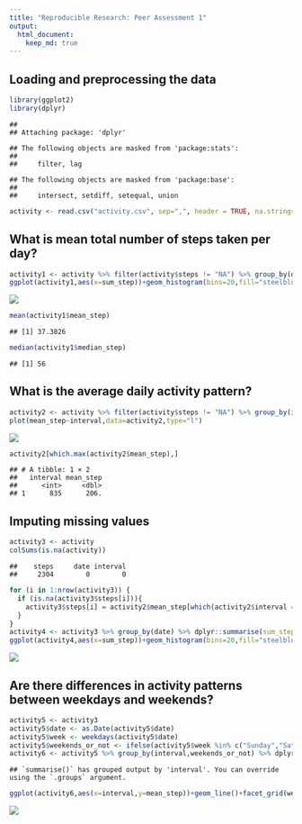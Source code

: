 ```yaml
---
title: "Reproducible Research: Peer Assessment 1"
output: 
  html_document:
    keep_md: true
---
```



## Loading and preprocessing the data

```r
library(ggplot2)
library(dplyr)
```

```
## 
## Attaching package: 'dplyr'
```

```
## The following objects are masked from 'package:stats':
## 
##     filter, lag
```

```
## The following objects are masked from 'package:base':
## 
##     intersect, setdiff, setequal, union
```

```r
activity <- read.csv("activity.csv", sep=",", header = TRUE, na.strings = "NA")
```

## What is mean total number of steps taken per day?

```r
activity1 <- activity %>% filter(activity$steps != "NA") %>% group_by(date) %>% dplyr::summarise(sum_step=sum(steps),mean_step=mean(steps),median_step=median(steps[steps>0]))
ggplot(activity1,aes(x=sum_step))+geom_histogram(bins=20,fill="steelblue",color="white")+labs(title = "Total daily steps")+theme(plot.title=element_text(hjust=0.5))
```

![](PA1_template_files/figure-html/unnamed-chunk-2-1.png)<!-- -->

```r
mean(activity1$mean_step)
```

```
## [1] 37.3826
```

```r
median(activity1$median_step)
```

```
## [1] 56
```

## What is the average daily activity pattern?

```r
activity2 <- activity %>% filter(activity$steps != "NA") %>% group_by(interval) %>% dplyr::summarise(mean_step = mean(steps))
plot(mean_step~interval,data=activity2,type="l")
```

![](PA1_template_files/figure-html/unnamed-chunk-3-1.png)<!-- -->

```r
activity2[which.max(activity2$mean_step),]
```

```
## # A tibble: 1 × 2
##   interval mean_step
##      <int>     <dbl>
## 1      835      206.
```


## Imputing missing values

```r
activity3 <- activity
colSums(is.na(activity))
```

```
##    steps     date interval 
##     2304        0        0
```

```r
for (i in 1:nrow(activity3)) {
  if (is.na(activity3$steps[i])){
    activity3$steps[i] = activity2$mean_step[which(activity2$interval == activity3$interval[i])]
  } 
}
activity4 <- activity3 %>% group_by(date) %>% dplyr::summarise(sum_step=sum(steps),mean_step=mean(steps),median_step=median(steps))
ggplot(activity4,aes(x=sum_step))+geom_histogram(bins=20,fill="steelblue",color="white")+labs(title = "total daily steps")+theme(plot.title=element_text(hjust=0.5))
```

![](PA1_template_files/figure-html/unnamed-chunk-4-1.png)<!-- -->
## Are there differences in activity patterns between weekdays and weekends?

```r
activity5 <- activity3
activity5$date <- as.Date(activity5$date)
activity5$week <- weekdays(activity5$date)
activity5$weekends_or_not <- ifelse(activity5$week %in% c("Sunday","Saturday"),"weekend","weekday")
activity6 <- activity5 %>% group_by(interval,weekends_or_not) %>% dplyr::summarise(mean_step=mean(steps))
```

```
## `summarise()` has grouped output by 'interval'. You can override using the `.groups` argument.
```

```r
ggplot(activity6,aes(x=interval,y=mean_step))+geom_line()+facet_grid(weekends_or_not~.)
```

![](PA1_template_files/figure-html/unnamed-chunk-5-1.png)<!-- -->

